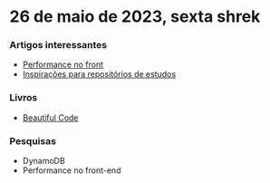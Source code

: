 # 26 de maio de 2023, sexta shrek

### Artigos interessantes

- [Performance no front](https://www.alura.com.br/conteudo/otimizacao-performance-web)
- [Inspirações para repositórios de estudos](https://dev.to/compiladoras/inspiracoes-para-repositorios-de-estudos-no-github-6f9)

### Livros

- [Beautiful Code](https://www.amazon.com.br/Beautiful-Code-Leading-Programmers-Practice-ebook/dp/B0026OR2NG/ref=tmm_kin_swatch_0?_encoding=UTF8&qid=&sr=)

### Pesquisas

- DynamoDB
- Performance no front-end
